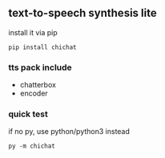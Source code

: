 ## text-to-speech synthesis lite
install it via pip
```
pip install chichat
```

### tts pack include
- chatterbox
- encoder

### quick test
if no py, use python/python3 instead
```
py -m chichat
```